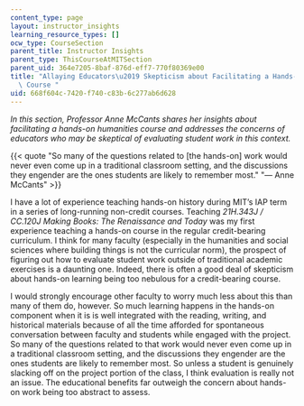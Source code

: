 ```yaml
---
content_type: page
layout: instructor_insights
learning_resource_types: []
ocw_type: CourseSection
parent_title: Instructor Insights
parent_type: ThisCourseAtMITSection
parent_uid: 364e7205-8baf-876d-eff7-770f80369e00
title: "Allaying Educators\u2019 Skepticism about Facilitating a Hands-on Humanities\
  \ Course "
uid: 668f604c-7420-f740-c83b-6c277ab6d628
---
```


_In this section, Professor Anne McCants shares her insights about facilitating a hands-on humanities course and addresses the concerns of educators who may be skeptical of evaluating student work in this context._

{{< quote "So many of the questions related to [the hands-on] work would never even come up in a traditional classroom setting, and the discussions they engender are the ones students are likely to remember most." "— Anne McCants" >}}

I have a lot of experience teaching hands-on history during MIT’s IAP term in a series of long-running non-credit courses. Teaching _21H.343J / CC.120J Making Books: The Renaissance and Today_ was my first experience teaching a hands-on course in the regular credit-bearing curriculum. I think for many faculty (especially in the humanities and social sciences where building things is not the curricular norm), the prospect of figuring out how to evaluate student work outside of traditional academic exercises is a daunting one. Indeed, there is often a good deal of skepticism about hands-on learning being too nebulous for a credit-bearing course.  

I would strongly encourage other faculty to worry much less about this than many of them do, however. So much learning happens in the hands-on component when it is is well integrated with the reading, writing, and historical materials because of all the time afforded for spontaneous conversation between faculty and students while engaged with the project. So many of the questions related to that work would never even come up in a traditional classroom setting, and the discussions they engender are the ones students are likely to remember most. So unless a student is genuinely slacking off on the project portion of the class, I think evaluation is really not an issue. The educational benefits far outweigh the concern about hands-on work being too abstract to assess.